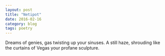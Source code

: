```yaml
---
layout: post
title: "Netipot"
date: 2016-02-16
category: blog
tags: poetry
---
```


Dreams of genies, gas
twisting up your sinuses.
A still haze, shrouding
like the curtains of Vegas
your profane sculpture.